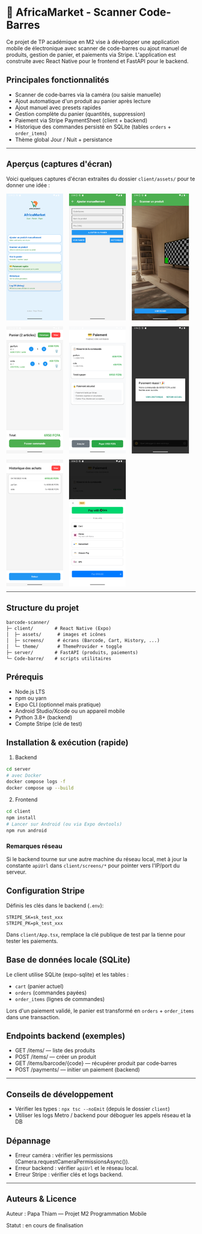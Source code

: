 # 📱 AfricaMarket - Scanner Code-Barres

Ce projet de TP académique en M2 vise à développer une application mobile de  électronique avec scanner de code-barres ou ajout manuel de produits, gestion de panier, et paiements via Stripe. L'application est construite avec React Native pour le frontend et FastAPI pour le backend.



## Principales fonctionnalités

- Scanner de code‑barres via la caméra (ou saisie manuelle)
- Ajout automatique d'un produit au panier après lecture
- Ajout manuel avec presets rapides
- Gestion complète du panier (quantités, suppression)
- Paiement via Stripe PaymentSheet (client + backend)
- Historique des commandes persisté en SQLite (tables `orders` + `order_items`)
- Thème global Jour / Nuit + persistance

---

## Aperçus (captures d'écran)

Voici quelques captures d'écran extraites du dossier `client/assets/` pour te donner une idée :

<div style="display: flex; gap: 16px; margin-bottom: 16px;">
	<img src="./client/assets/Screenshot_20251004_143018.png" alt="Accueil" width="30%" />
	<img src="./client/assets/Screenshot_20251004_143052.png" alt="Scanner" width="30%" />
	<img src="./client/assets/Screenshot_20251004_144056.png" alt="Ajout manuel" width="30%" />
</div>
<div style="display: flex; gap: 16px; margin-bottom: 16px;">
	<img src="./client/assets/Screenshot_20251004_144305.png" alt="Panier" width="30%" />
	<img src="./client/assets/Screenshot_20251004_144420.png" alt="Paiement" width="30%" />
	<img src="./client/assets/Screenshot_20251004_144633.png" alt="Historique" width="30%" />
</div>
<div style="display: flex; gap: 16px;">
	<img src="./client/assets/Screenshot_20251004_144647.png" alt="Liste produits" width="30%" />
	<img src="./client/assets/Screenshot_20251004_150631.png" alt="Détails produit" width="30%" />
</div>

---

## Structure du projet

```
barcode-scanner/
├─ client/        # React Native (Expo)
│  ├─ assets/      # images et icônes
│  ├─ screens/     # écrans (Barcode, Cart, History, ...)
│  └─ theme/       # ThemeProvider + toggle
├─ server/        # FastAPI (produits, paiements)
└─ Code-barre/    # scripts utilitaires
```

## Prérequis

- Node.js LTS
- npm ou yarn
- Expo CLI (optionnel mais pratique)
- Android Studio/Xcode ou un appareil mobile
- Python 3.8+ (backend)
- Compte Stripe (clé de test)

## Installation & exécution (rapide)

1) Backend

```bash
cd server
# avec Docker
docker compose logs -f
docker compose up --build

```

2) Frontend

```bash
cd client
npm install
# Lancer sur Android (ou via Expo devtools)
npm run android
```

### Remarques réseau

Si le backend tourne sur une autre machine du réseau local, met à jour la constante `apiUrl` dans `client/screens/*` pour pointer vers l'IP/port du serveur.

## Configuration Stripe

Définis les clés dans le backend (`.env`):

```
STRIPE_SK=sk_test_xxx
STRIPE_PK=pk_test_xxx
```

Dans `client/App.tsx`, remplace la clé publique de test par la tienne pour tester les paiements.

## Base de données locale (SQLite)

Le client utilise SQLite (expo-sqlite) et les tables :

- `cart` (panier actuel)
- `orders` (commandes payées)
- `order_items` (lignes de commandes)

Lors d'un paiement validé, le panier est transformé en `orders` + `order_items` dans une transaction.

## Endpoints backend (exemples)

- GET /items/                 — liste des produits
- POST /items/                — créer un produit
- GET /items/barcode/{code}   — récupérer produit par code‑barres
- POST /payments/             — initier un paiement (backend)

---


## Conseils de développement

- Vérifier les types : `npx tsc --noEmit` (depuis le dossier `client`)
- Utiliser les logs Metro / backend pour déboguer les appels réseau et la DB

## Dépannage

- Erreur caméra : vérifier les permissions (Camera.requestCameraPermissionsAsync()).
- Erreur backend : vérifier `apiUrl` et le réseau local.
- Erreur Stripe : vérifier clés et logs backend.

---

## Auteurs & Licence

Auteur : Papa Thiam — Projet M2 Programmation Mobile

Statut : en cours de finalisation
